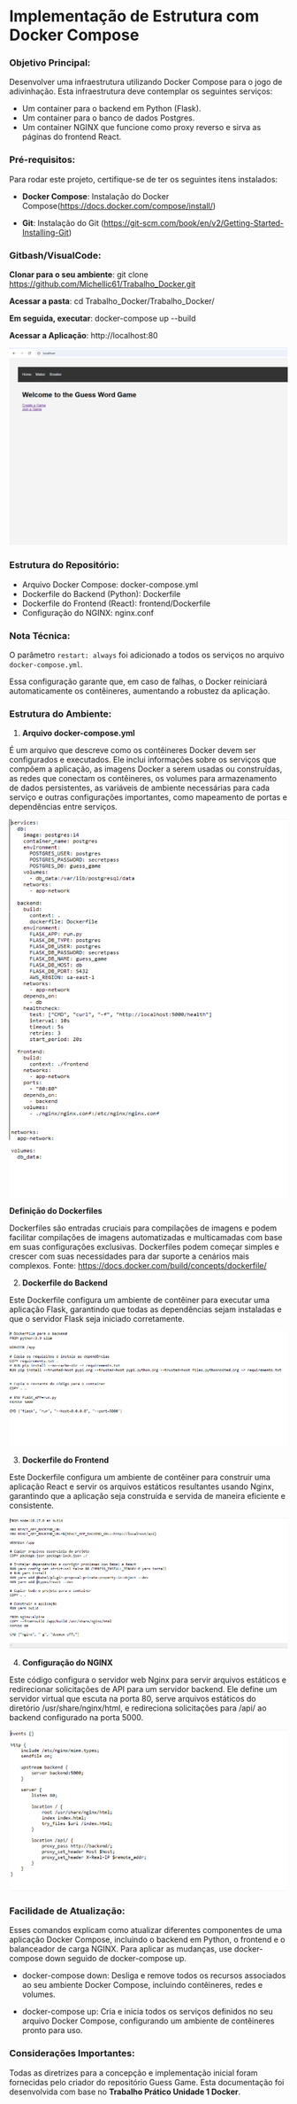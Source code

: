 # Implementação de Estrutura com Docker Compose





### Objetivo Principal: 

Desenvolver uma infraestrutura utilizando Docker Compose para o jogo de adivinhação. Esta infraestrutura deve contemplar os seguintes serviços:

- Um container para o backend em Python (Flask).
- Um container para o banco de dados Postgres.
- Um container NGINX que funcione como proxy reverso e sirva as páginas do frontend React.





### Pré-requisitos:

Para rodar este projeto, certifique-se de ter os seguintes itens instalados:

- **Docker Compose**: Instalação do Docker Compose(https://docs.docker.com/compose/install/)

- **Git**: Instalação do Git (https://git-scm.com/book/en/v2/Getting-Started-Installing-Git)




### Gitbash/VisualCode: 

**Clonar para o seu ambiente**: git clone https://github.com/Michellic61/Trabalho_Docker.git

**Acessar a pasta**: cd Trabalho_Docker/Trabalho_Docker/

**Em seguida, executar**: docker-compose up --build

**Acessar a Aplicação**: http://localhost:80


![Imagem0](./imgs/image-0.png)





### Estrutura do Repositório:

- Arquivo Docker Compose: docker-compose.yml
- Dockerfile do Backend (Python): Dockerfile
- Dockerfile do Frontend (React): frontend/Dockerfile
- Configuração do NGINX: nginx.conf





### Nota Técnica:
O parâmetro `restart: always` foi adicionado a todos os serviços no arquivo `docker-compose.yml`.

Essa configuração garante que, em caso de falhas, o Docker reiniciará automaticamente os contêineres, aumentando a robustez da aplicação.





### Estrutura do Ambiente:




1. **Arquivo docker-compose.yml**

É um arquivo que descreve como os contêineres Docker devem ser configurados e executados. Ele inclui informações sobre os serviços que compõem a aplicação, as imagens Docker a serem usadas ou construídas, as redes que conectam os contêineres, os volumes para armazenamento de dados persistentes, as variáveis de ambiente necessárias para cada serviço e outras configurações importantes, como mapeamento de portas e dependências entre serviços.



![Imagem1](./imgs/image-1.png)



**Definição do Dockerfiles** 

Dockerfiles são entradas cruciais para compilações de imagens e podem facilitar compilações de imagens automatizadas e multicamadas com base em suas configurações exclusivas. Dockerfiles podem começar simples e crescer com suas necessidades para dar suporte a cenários mais complexos. Fonte: https://docs.docker.com/build/concepts/dockerfile/




2. **Dockerfile do Backend**

Este Dockerfile configura um ambiente de contêiner para executar uma aplicação Flask, garantindo que todas as dependências sejam instaladas e que o servidor Flask seja iniciado corretamente.



![Imagem2](./imgs/image-2.png)




3. **Dockerfile do Frontend**

Este Dockerfile configura um ambiente de contêiner para construir uma aplicação React e servir os arquivos estáticos resultantes usando Nginx, garantindo que a aplicação seja construída e servida de maneira eficiente e consistente.



![Imagem2](./imgs/image-3.png)




4. **Configuração do NGINX**

Este código configura o servidor web Nginx para servir arquivos estáticos e redirecionar solicitações de API para um servidor backend. Ele define um servidor virtual que escuta na porta 80, serve arquivos estáticos do diretório /usr/share/nginx/html, e redireciona solicitações para /api/ ao backend configurado na porta 5000.



![Imagem2](./imgs/image-4.png)





### Facilidade de Atualização:

Esses comandos explicam como atualizar diferentes componentes de uma aplicação Docker Compose, incluindo o backend em Python, o frontend e o balanceador de carga NGINX. Para aplicar as mudanças, use docker-compose down seguido de docker-compose up.

- docker-compose down: Desliga e remove todos os recursos associados ao seu ambiente Docker Compose, incluindo contêineres, redes e volumes.

- docker-compose up: Cria e inicia todos os serviços definidos no seu arquivo Docker Compose, configurando um ambiente de contêineres pronto para uso.





### Considerações Importantes:

Todas as diretrizes para a concepção e implementação inicial foram fornecidas pelo criador do repositório Guess Game. Esta documentação foi desenvolvida com base no **Trabalho Prático Unidade 1 Docker**.



